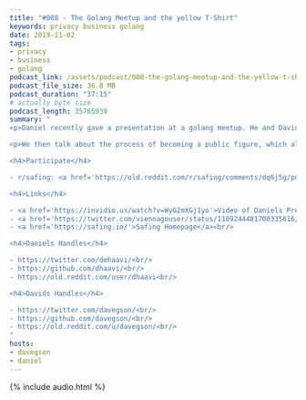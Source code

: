 ```yaml
---
title: "#008 - The Golang Meetup and the yellow T-Shirt"
keywords: privacy business golang
date: 2019-11-02
tags:
- privacy
- business
- golang
podcast_link: /assets/podcast/008-the-golang-meetup-and-the-yellow-t-shirt.mp3
podcast_file_size: 36.8 MB
podcast_duration: "37:15"
# actually byte size
podcast_length: 35765939
summary: "
<p>Daniel recently gave a presentation at a golang meetup. He and David talk about what Go is and why we use Go to develop our products. Can Go phone home to Google? And why, WHY was Daniel wearing a yellow t-shirt? :P</p>

<p>We then talk about the process of becoming a public figure, which all us founders are currently going through. Daniel already got <a href='https://twitter.com/dehaavi/'>a new slick profile pic for Twitter</a>. And is <a href='https://twitter.com/davegson/'>Davids pic</a> in need of an upgrade too? Let us know ;) Thanks for listening!</p>

<h4>Participate</h4>

- r/safing: <a href='https://old.reddit.com/r/safing/comments/dq6j5g/podcast_008_the_golang_meetup_and_the_yellow/'>this episodes reddit thread</a><br/>

<h4>Links</h4>

- <a href='https://invidio.us/watch?v=WyG2mXGj1yo'>Video of Daniels Presentation</a><br/>
- <a href='https://twitter.com/viennagouser/status/1189244481700335616/photo/1'>Picture of him in the Yellow T-Shirt ;)</a><br/>
- <a href='https://safing.io/'>Safing Homepage</a><br/>

<h4>Daniels Handles</h4>

- https://twitter.com/dehaavi/<br/>
- https://github.com/dhaavi/<br/>
- https://old.reddit.com/user/dhaavi<br/>

<h4>Davids Handles</h4>

- https://twitter.com/davegson/<br/>
- https://github.com/davegson/<br/>
- https://old.reddit.com/u/davegson/<br/>
"
hosts:
- davegson
- daniel
---
```


{% include audio.html %}
